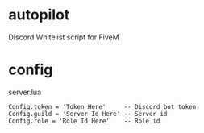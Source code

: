 # autopilot
Discord Whitelist script for FiveM

# config
server.lua

```
Config.token = 'Token Here'     -- Discord bot token
Config.guild = 'Server Id Here' -- Server id
Config.role = 'Role Id Here'    -- Role id
```